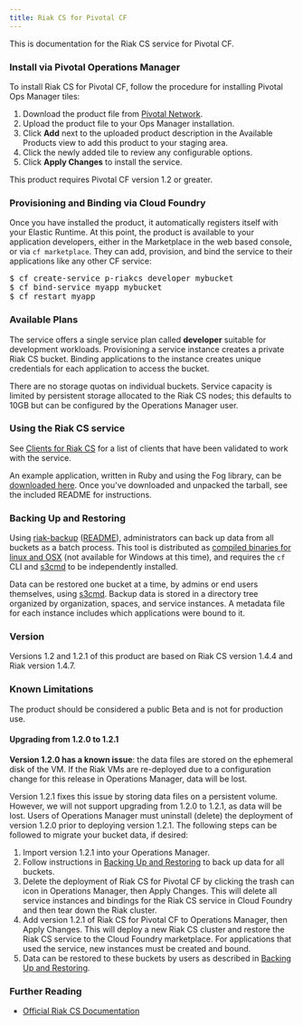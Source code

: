 ```yaml
---
title: Riak CS for Pivotal CF
---
```


This is documentation for the Riak CS service for Pivotal CF.

### Install via Pivotal Operations Manager

To install Riak CS for Pivotal CF, follow the procedure for installing Pivotal Ops Manager tiles:

1. Download the product file from [Pivotal Network](https://network.pivotal.io/).
1. Upload the product file to your Ops Manager installation.
1. Click **Add** next to the uploaded product description in the Available Products view to add this product to your staging area.
1. Click the newly added tile to review any configurable options.
1. Click **Apply Changes** to install the service.

This product requires Pivotal CF version 1.2 or greater.

### Provisioning and Binding via Cloud Foundry

Once you have installed the product, it automatically registers itself with your Elastic Runtime. At this point, the product is available to your application developers, either in the Marketplace in the web based console, or via `cf marketplace`. They can add, provision, and bind the service to their applications like any other CF service:

<pre class="terminal">
$ cf create-service p-riakcs developer mybucket
$ cf bind-service myapp mybucket
$ cf restart myapp
</pre>

### Available Plans

The service offers a single service plan called **developer** suitable for development workloads. Provisioning a service instance creates a private Riak CS bucket. Binding applications to the instance creates unique credentials for each application to access the bucket.

There are no storage quotas on individual buckets. Service capacity is limited by persistent storage allocated to the Riak CS nodes; this defaults to 10GB but can be configured by the Operations Manager user.

### Using the Riak CS service

See [Clients for Riak CS](clients.html) for a list of clients that have been validated to work with the service.

An example application, written in Ruby and using the Fog library, can be [downloaded here](riakcs-example-app.tgz). Once you've downloaded and unpacked the tarball, see the included README for instructions.

<a id="backing-up"></a>
### Backing Up and Restoring

Using [riak-backup](https://github.com/cloudfoundry/cf-riak-cs-release/tree/master/scripts/riak-backup/) ([README](https://github.com/cloudfoundry/cf-riak-cs-release/tree/master/scripts/riak-backup/src/riak_backup)), administrators can back up data from all buckets as a batch process. This tool is distributed as [compiled binaries for linux and OSX](https://github.com/cloudfoundry/cf-riak-cs-release/tree/master/scripts/riak-backup/bin) (not available for Windows at this time), and requires the `cf` CLI and [s3cmd](clients.html#s3cmd) to be independently installed.

Data can be restored one bucket at a time, by admins or end users themselves, using [s3cmd](clients.html#s3cmd). Backup data is stored in a directory tree organized by organization, spaces, and service instances. A metadata file for each instance includes which applications were bound to it.

### Version

Versions 1.2 and 1.2.1 of this product are based on Riak CS version 1.4.4 and Riak version 1.4.7.

### Known Limitations

The product should be considered a public Beta and is not for production use.

#### Upgrading from 1.2.0 to 1.2.1

<strong>Version 1.2.0 has a known issue</strong>: the data files are stored on the ephemeral disk of the VM. If the Riak VMs are re-deployed due to a configuration change for this release in Operations Manager, data will be lost.

Version 1.2.1 fixes this issue by storing data files on a persistent volume. However, we will not support upgrading from 1.2.0 to 1.2.1, as data will be lost. Users of Operations Manager must uninstall (delete) the deployment of version 1.2.0 prior to deploying version 1.2.1. The following steps can be followed to migrate your bucket data, if desired:

1. Import version 1.2.1 into your Operations Manager.
1. Follow instructions in [Backing Up and Restoring](#backing-up) to back up data for all buckets.
1. Delete the deployment of Riak CS for Pivotal CF by clicking the trash can icon in Operations Manager, then Apply Changes. This will delete all service instances and bindings for the Riak CS service in Cloud Foundry and then tear down the Riak cluster.
1. Add version 1.2.1 of Riak CS for Pivotal CF to Operations Manager, then Apply Changes. This will deploy a new Riak CS cluster and restore the Riak CS service to the Cloud Foundry marketplace. For applications that used the service, new instances must be created and bound.
1. Data can be restored to these buckets by users as described in [Backing Up and Restoring](#backing-up).


### Further Reading

* [Official Riak CS Documentation](http://basho.com/riak-cloud-storage/)
